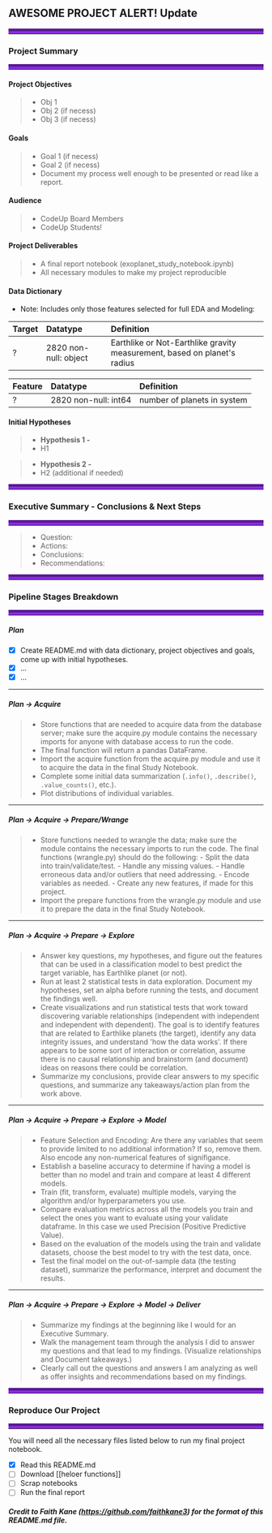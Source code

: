 ## AWESOME PROJECT ALERT! Update

<hr style="border-top: 10px groove blueviolet; margin-top: 1px; margin-bottom: 1px"></hr>

### Project Summary
<hr style="border-top: 10px groove blueviolet; margin-top: 1px; margin-bottom: 1px"></hr>

#### Project Objectives
> - Obj 1 
> - Obj 2 (if necess)
> - Obj 3 (if necess)

#### Goals
> - Goal 1 (if necess)
> - Goal 2 (if necess)
> - Document my process well enough to be presented or read like a report.

#### Audience
> - CodeUp Board Members
> - CodeUp Students!

#### Project Deliverables
> - A final report notebook (exoplanet_study_notebook.ipynb)
> - All necessary modules to make my project reproducible

#### Data Dictionary
- Note: Includes only those features selected for full EDA and Modeling:

|Target|Datatype|Definition|
|:-------|:--------|:----------|
| ? | 2820 non-null: object | Earthlike or Not-Earthlike gravity measurement, based on planet's radius |

|Feature|Datatype|Definition|
|:-------|:--------|:----------|
| ?      | 2820 non-null: int64 | number of planets in system |



#### Initial Hypotheses

> - **Hypothesis 1 -**
> - H1

> - **Hypothesis 2 -** 
> - H2 (additional if needed)

<hr style="border-top: 10px groove blueviolet; margin-top: 1px; margin-bottom: 1px"></hr>

### Executive Summary - Conclusions & Next Steps
<hr style="border-top: 10px groove blueviolet; margin-top: 1px; margin-bottom: 1px"></hr>

> - Question: 
> - Actions: 
> - Conclusions:  
> - Recommendations: 

<hr style="border-top: 10px groove blueviolet; margin-top: 1px; margin-bottom: 1px"></hr>

### Pipeline Stages Breakdown

<hr style="border-top: 10px groove blueviolet; margin-top: 1px; margin-bottom: 1px"></hr>

##### Plan
- [x] Create README.md with data dictionary, project objectives and goals, come up with initial hypotheses.
- [x] ...
- [x] ...

___

##### Plan -> Acquire
> - Store functions that are needed to acquire data from the database server; make sure the acquire.py module contains the necessary imports for anyone with database access to run the code.
> - The final function will return a pandas DataFrame.
> - Import the acquire function from the acquire.py module and use it to acquire the data in the final Study Notebook.
> - Complete some initial data summarization (`.info()`, `.describe()`, `.value_counts()`, etc.).
> - Plot distributions of individual variables.
___

##### Plan -> Acquire -> Prepare/Wrange
> - Store functions needed to wrangle the data; make sure the module contains the necessary imports to run the code. The final functions (wrangle.py) should do the following:
    - Split the data into train/validate/test.
    - Handle any missing values.
    - Handle erroneous data and/or outliers that need addressing.
    - Encode variables as needed.
    - Create any new features, if made for this project.
> - Import the prepare functions from the wrangle.py module and use it to prepare the data in the final Study Notebook.
___

##### Plan -> Acquire -> Prepare -> Explore
> - Answer key questions, my hypotheses, and figure out the features that can be used in a classification model to best predict the target variable, has Earthlike planet (or not). 
> - Run at least 2 statistical tests in data exploration. Document my hypotheses, set an alpha before running the tests, and document the findings well.
> - Create visualizations and run statistical tests that work toward discovering variable relationships (independent with independent and independent with dependent). The goal is to identify features that are related to Earthlike planets (the target), identify any data integrity issues, and understand 'how the data works'. If there appears to be some sort of interaction or correlation, assume there is no causal relationship and brainstorm (and document) ideas on reasons there could be correlation.
> - Summarize my conclusions, provide clear answers to my specific questions, and summarize any takeaways/action plan from the work above.
___

##### Plan -> Acquire -> Prepare -> Explore -> Model
> - Feature Selection and Encoding: Are there any variables that seem to provide limited to no additional information? If so, remove them.  Also encode any non-numerical features of signifigance.
> - Establish a baseline accuracy to determine if having a model is better than no model and train and compare at least 4 different models.
> - Train (fit, transform, evaluate) multiple models, varying the algorithm and/or hyperparameters you use.
> - Compare evaluation metrics across all the models you train and select the ones you want to evaluate using your validate dataframe.  In this case we used Precision (Positive Predictive Value).
> - Based on the evaluation of the models using the train and validate datasets, choose the best model to try with the test data, once.
> - Test the final model on the out-of-sample data (the testing dataset), summarize the performance, interpret and document the results.
___

##### Plan -> Acquire -> Prepare -> Explore -> Model -> Deliver
> - Summarize my findings at the beginning like I would for an Executive Summary.
> - Walk the management team through the analysis I did to answer my questions and that lead to my findings. (Visualize relationships and Document takeaways.) 
> - Clearly call out the questions and answers I am analyzing as well as offer insights and recommendations based on my findings.

<hr style="border-top: 10px groove blueviolet; margin-top: 1px; margin-bottom: 1px"></hr>

### Reproduce Our Project

<hr style="border-top: 10px groove blueviolet; margin-top: 1px; margin-bottom: 1px"></hr>

You will need all the necessary files listed below to run my final project notebook. 
- [x] Read this README.md
- [ ] Download [[heloer functions]]
- [ ] Scrap notebooks
- [ ] Run the final report

##### Credit to Faith Kane (https://github.com/faithkane3) for the format of this README.md file.